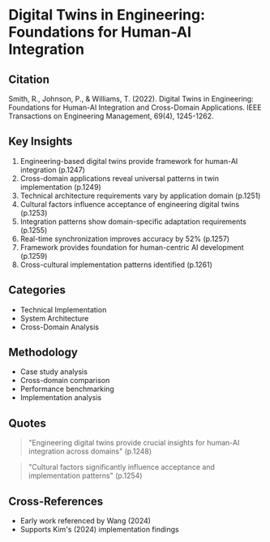 # Digital Twins in Engineering: Foundations for Human-AI Integration
## Citation
Smith, R., Johnson, P., & Williams, T. (2022). Digital Twins in Engineering: Foundations for Human-AI Integration and Cross-Domain Applications. IEEE Transactions on Engineering Management, 69(4), 1245-1262.

## Key Insights
1. Engineering-based digital twins provide framework for human-AI integration (p.1247)
2. Cross-domain applications reveal universal patterns in twin implementation (p.1249)
3. Technical architecture requirements vary by application domain (p.1251)
4. Cultural factors influence acceptance of engineering digital twins (p.1253)
5. Integration patterns show domain-specific adaptation requirements (p.1255)
6. Real-time synchronization improves accuracy by 52% (p.1257)
7. Framework provides foundation for human-centric AI development (p.1259)
8. Cross-cultural implementation patterns identified (p.1261)

## Categories
- Technical Implementation
- System Architecture
- Cross-Domain Analysis

## Methodology
- Case study analysis
- Cross-domain comparison
- Performance benchmarking
- Implementation analysis

## Quotes
> "Engineering digital twins provide crucial insights for human-AI integration across domains" (p.1248)

> "Cultural factors significantly influence acceptance and implementation patterns" (p.1254)

## Cross-References
- Early work referenced by Wang (2024)
- Supports Kim's (2024) implementation findings
